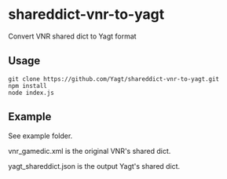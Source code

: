 # shareddict-vnr-to-yagt

Convert VNR shared dict to Yagt format

## Usage

    git clone https://github.com/Yagt/shareddict-vnr-to-yagt.git
    npm install
    node index.js

## Example

See example folder.

vnr_gamedic.xml is the original VNR's shared dict.

yagt_shareddict.json is the output Yagt's shared dict.
